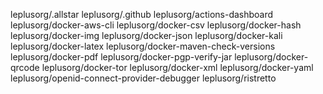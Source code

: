 leplusorg/.allstar
leplusorg/.github
leplusorg/actions-dashboard
leplusorg/docker-aws-cli
leplusorg/docker-csv
leplusorg/docker-hash
leplusorg/docker-img
leplusorg/docker-json
leplusorg/docker-kali
leplusorg/docker-latex
leplusorg/docker-maven-check-versions
leplusorg/docker-pdf
leplusorg/docker-pgp-verify-jar
leplusorg/docker-qrcode
leplusorg/docker-tor
leplusorg/docker-xml
leplusorg/docker-yaml
leplusorg/openid-connect-provider-debugger
leplusorg/ristretto

